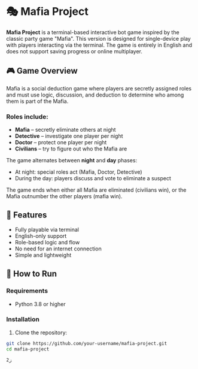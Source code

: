 # 🎭 Mafia Project

**Mafia Project** is a terminal-based interactive bot game inspired by the classic party game "Mafia". This version is designed for single-device play with players interacting via the terminal. The game is entirely in English and does not support saving progress or online multiplayer.

## 🎮 Game Overview

Mafia is a social deduction game where players are secretly assigned roles and must use logic, discussion, and deduction to determine who among them is part of the Mafia.

### Roles include:
- **Mafia** – secretly eliminate others at night
- **Detective** – investigate one player per night
- **Doctor** – protect one player per night
- **Civilians** – try to figure out who the Mafia are

The game alternates between **night** and **day** phases:
- At night: special roles act (Mafia, Doctor, Detective)
- During the day: players discuss and vote to eliminate a suspect

The game ends when either all Mafia are eliminated (civilians win), or the Mafia outnumber the other players (mafia win).

## 🧩 Features

- Fully playable via terminal
- English-only support
- Role-based logic and flow
- No need for an internet connection
- Simple and lightweight

## 🚀 How to Run

### Requirements

- Python 3.8 or higher

### Installation

1. Clone the repository:

```bash
git clone https://github.com/your-username/mafia-project.git
cd mafia-project

2ز
